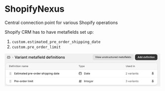# ShopifyNexus

Central connection point for various Shopify operations


Shopify CRM has to have metafields set up:
1. `custom.estimated_pre_order_shipping_date`
2. `custom.pre_order_limit`

![img.png](static/docs/img.png)